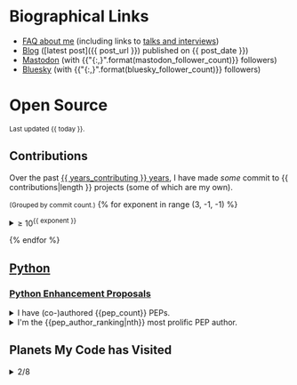 # Biographical Links
- [FAQ about me](https://opensource.snarky.ca/About+Me/Frequently+Asked+Questions) (including links to [talks and interviews](https://opensource.snarky.ca/About+Me/Appearances))
- [Blog](https://snarky.ca) ([latest post]({{ post_url }}) published on {{ post_date }})
- [Mastodon](https://fosstodon.org/@brettcannon) (with {{"{:,}".format(mastodon_follower_count)}} followers)
- [Bluesky](https://bsky.app/profile/snarky.ca) (with {{"{:,}".format(bluesky_follower_count)}} followers)

# Open Source

<small>Last updated {{ today }}.</small>

## Contributions

Over the past [{{ years_contributing }} years](https://github.com/python/cpython/commit/1e91d8eb030656386ef3a07e8a516683bea85610), I have made _some_ commit to {{ contributions|length }} projects (some of which are my own).

<small>(Grouped by commit count.)</small>
{% for exponent in range (3, -1, -1) %}
<details><summary>&ge; 10<sup>{{ exponent }}</sup></summary>

<ol>
{% for project in contributions %}
{% if 10**(exponent + 1) > project.commits >= 10**exponent %}
<li><a href="{{ project.contributions_url }}">{{ project.repo_name }}</a></li>
{% endif %}
{% endfor %}
</ol>

</details>

{% endfor %}

## [Python](https://python.org)

### [Python Enhancement Proposals](https://peps.python.org)

<details>
<summary>I have (co-)authored {{pep_count}} PEPs.</summary>

(Listed from oldest to newest, although I may have become a co-author post-creation.)

<table>

<thead>
<tr>
<th>#</th>
<th>Title</th>
<th>Status</th>
<th>Co-authors</th>
</tr>
</thead>

<tbody>

{% for pep in pep_details %}
<tr>
<td><a href="https://peps.python.org/{{pep.number}}">{{pep.number}}</a></td>
<td>{{pep.title}}</td>
<td title="{{pep.status}}">{{pep.status|status_emoji}}</td>
<td>{{pep.co_authors|join(", ")}}</td>
</tr>
{% endfor %}

</tbody>
</table>

</details>

<details>
<summary>I'm the {{pep_author_ranking|nth}} most prolific PEP author.</summary>

<ol>
{% for author in author_rankings %}
<li {% if author == my_name %}style="font-size: larger; font-weight: bold"{% endif %}>{{ author }} ({{ author_count[author] }})</li>
{% endfor %}

</details>

## Planets My Code has Visited

<details>
  <summary>2/8</summary>

- [ ] Mercury
- [ ] Venus
- [X] Earth
- [X] [Mars](https://linuxunplugged.com/396?t=2580)
- [ ] Jupiter
- [ ] Saturn
- [ ] Uranus
- [ ] Neptune

</details>
